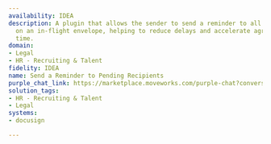 ```yaml
---
availability: IDEA
description: A plugin that allows the sender to send a reminder to all pending recipients
  on an in-flight envelope, helping to reduce delays and accelerate agreement turnaround
  time.
domain:
- Legal
- HR - Recruiting & Talent
fidelity: IDEA
name: Send a Reminder to Pending Recipients
purple_chat_link: https://marketplace.moveworks.com/purple-chat?conversation=%7B%22messages%22%3A%5B%7B%22parts%22%3A%5B%7B%22richText%22%3A%22%3Cp+xmlns%3D%5C%22http%3A%2F%2Fwww.w3.org%2F1999%2Fxhtml%5C%22%3EI+want+to+send+a+reminder+for+an+envelope+I+sent+on+Docusign%3C%2Fp%3E%22%7D%5D%2C%22role%22%3A%22user%22%7D%2C%7B%22parts%22%3A%5B%7B%22richText%22%3A%22%3Cp+xmlns%3D%5C%22http%3A%2F%2Fwww.w3.org%2F1999%2Fxhtml%5C%22%3EOkay%2C+which+envelope+would+you+like+to+send+a+reminder+for%3F%3C%2Fp%3E%22%7D%2C%7B%22reasoningSteps%22%3A%5B%7B%22richText%22%3A%22%3Cp+xmlns%3D%5C%22http%3A%2F%2Fwww.w3.org%2F1999%2Fxhtml%5C%22%3EFetching+your+in-flight+envelopes+from+%3Cb%3EDocuSign%3C%2Fb%3E%3C%2Fp%3E%22%2C%22status%22%3A%22success%22%7D%5D%7D%2C%7B%22richText%22%3A%22%3Col+xmlns%3D%5C%22http%3A%2F%2Fwww.w3.org%2F1999%2Fxhtml%5C%22%3E%3Cli%3E%3Cp%3ESOW+for+Project+Alpha+-+Pending%3A+Emily+White%3C%2Fp%3E%3C%2Fli%3E%3Cli%3E%3Cp%3EMutual+NDA+-+Pending%3A+John+Doe%3C%2Fp%3E%3C%2Fli%3E%3Cli%3E%3Cp%3EUpdated+Service+Agreement+-+Pending%3A+Michael+Johnson%2C+Sarah+Davis%3C%2Fp%3E%3C%2Fli%3E%3C%2Fol%3E%22%7D%5D%2C%22role%22%3A%22assistant%22%7D%2C%7B%22parts%22%3A%5B%7B%22richText%22%3A%221%22%7D%5D%2C%22role%22%3A%22user%22%7D%2C%7B%22parts%22%3A%5B%7B%22richText%22%3A%22%3Cp+xmlns%3D%5C%22http%3A%2F%2Fwww.w3.org%2F1999%2Fxhtml%5C%22%3EI+will+send+a+reminder+for+%3Cb%3ESOW+for+Project+Alpha%3C%2Fb%3E+to+all+pending+recipients.+Is+this+correct%3F%3C%2Fp%3E%22%7D%5D%2C%22role%22%3A%22assistant%22%7D%2C%7B%22parts%22%3A%5B%7B%22richText%22%3A%22%3Cp%3EYes%3C%2Fp%3E%22%7D%5D%2C%22role%22%3A%22user%22%7D%2C%7B%22parts%22%3A%5B%7B%22reasoningSteps%22%3A%5B%7B%22richText%22%3A%22%3Cp+xmlns%3D%5C%22http%3A%2F%2Fwww.w3.org%2F1999%2Fxhtml%5C%22%3ESending+reminder+for+envelope+%3Cb%3ESOW+for+Project+Alpha%3C%2Fb%3E+to+%3Ci%3EEmily+White%3C%2Fi%3E.%3C%2Fp%3E%22%2C%22status%22%3A%22success%22%7D%5D%7D%2C%7B%22richText%22%3A%22%3Cp+xmlns%3D%5C%22http%3A%2F%2Fwww.w3.org%2F1999%2Fxhtml%5C%22%3EDone.+A+reminder+has+been+sent+for+the+envelope+%27SOW+for+Project+Alpha%27.%3C%2Fp%3E%22%7D%2C%7B%22citations%22%3A%5B%7B%22citationTitle%22%3A%22SOW+for+Project+Alpha%22%2C%22connectorName%22%3A%22docusign%22%7D%5D%7D%5D%2C%22role%22%3A%22assistant%22%7D%5D%7D
solution_tags:
- HR - Recruiting & Talent
- Legal
systems:
- docusign

---
```

